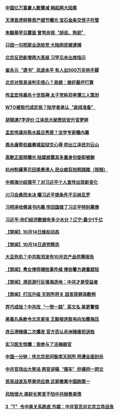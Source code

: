 
#### [中国亿万富豪人数骤减 祸起两大因素](../pages/news204/a1395416.md?t=10151025) 

#### [天津首虎转移资产细节曝光 宝石金条交侄子托管](../pages/news204/a1395412.md?t=10151025) 

#### [朱鎔基罕见露面 曾骂央视〝胡说、狗屁〞](../pages/news204/a1395395.md?t=10151025) 

#### [只因一句把家业送给党 大陆网民被逮捕](../pages/news204/a1395408.md?t=10151025) 

#### [北京反恐新增两大高层 习罕见未出席指示](../pages/news204/a1395406.md?t=10151025) 

#### [崔永元〝遗书〞风波未平 有人出500万买他手脚](../pages/news204/a1395396.md?t=10151025) 

#### [北京对贸易谈判无信心？易纲：做好最坏打算](../pages/news204/a1395399.md?t=10151025) 

#### [传孟宏伟毒杀十世班禅  太子党称邓李薄三人策划](../pages/news204/a1395299.md?t=10151025) 

#### [WTO被取代成定局？陆学者承认〝底线准备〞](../pages/news204/a1395394.md?t=10151025) 

#### [胡锦涛7字评价 江泽民大秘贾廷安升官梦碎](../pages/news204/a1394672.md?t=10151025) 

#### [孟宏伟谋杀陈水扁吕秀莲？法学专家曝内幕](../pages/news204/a1395392.md?t=10151025) 

#### [周永康郭伯雄秦城监狱交心得 供出江泽民刘云山](../pages/news204/a1395043.md?t=10151025) 


#### [高歌正面照曝光  陆媒披露其多重身份旋即被删](../pages/news204/a1395294.md?t=10151025) 

#### [杭州粉黛草花田美景诱人 民众疯狂拍照践踏（视频）](../pages/news204/a1395391.md?t=10151025) 

#### [中南海分歧摆平？对习近平个人宣传出现新变化](../pages/news204/a1395208.md?t=10151025) 

#### [川习会悬而未决  曝习近平提条件不见纳瓦罗](../pages/news204/a1395390.md?t=10151025) 

#### [习明泽哈佛读书内幕 传回国做了习近平特别幕僚](../pages/news204/a1395090.md?t=10151025) 


#### [习近平:你们经济数据有多少水分？辽宁:最少1千亿](../pages/news204/a1395385.md?t=10151025) 

#### [【禁闻】10月14日维权动态](../pages/news204/a1395382.md?t=10151025) 

#### [【禁闻】10月14日退党精选](../pages/news204/a1395381.md?t=10151025) 

#### [大豆危机？中共取消发布10月农产品供需报告](../pages/news204/a1395379.md?t=10151025) 

#### [【禁闻】粤女律师裸检事件续 律协警方避重就轻](../pages/news204/a1395372.md?t=10151025) 

#### [【禁闻】港民游行反填海造地：中共才是受益者](../pages/news204/a1395371.md?t=10151025) 

#### [【禁闻】打压升级 天则所将关 因言获罪添数例](../pages/news204/a1395370.md?t=10151025) 

#### [弄巧成拙？中共改〝一带一路〞英文名 美更警惕](../pages/news204/a1395368.md?t=10151025) 

#### [美毒丸条款令北京紧张 王毅接连致电向加墨施压](../pages/news204/a1395363.md?t=10151025) 

#### [连云港猪瘟二次爆发 官方否认非洲猪瘟拒送检](../pages/news204/a1395360.md?t=10151025) 

#### [实习医生惊爆：我参与了活摘器官](../pages/news204/a1395358.md?t=10151025) 

#### [中国一分钟：传北京民间智库天则所 将遭全面封杀](../pages/news204/a1395346.md?t=10151025) 

#### [中共官场出大笑话  两官讲稿〝撞车〞抄袭同一网文](../pages/news204/a1395262.md?t=10151025) 

#### [贸易战波及苹果供应商 这家撤离中国跑第一](../pages/news204/a1395254.md?t=10151025) 

#### [风险很大  美财长笑言不怕中共抛售美债](../pages/news204/a1395317.md?t=10151025) 

#### [3〝T〞令中美关系跌底 外媒：中共官员对北京立场沮丧](../pages/news204/a1395313.md?t=10151025) 


